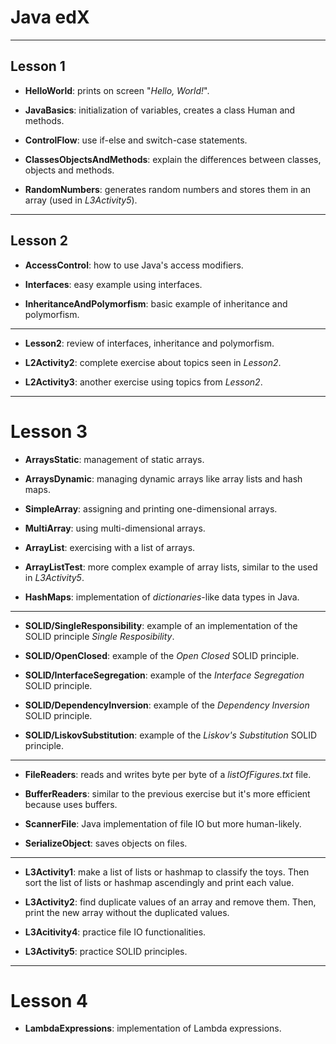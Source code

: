 # Java edX

---

## Lesson 1

- **HelloWorld**: prints on screen "_Hello, World!_".

- **JavaBasics**: initialization of variables, creates a class Human and methods.

- **ControlFlow**: use if-else and switch-case statements.

- **ClassesObjectsAndMethods**: explain the differences between classes, objects and methods.

- **RandomNumbers**: generates random numbers and stores them in an array (used in _L3Activity5_).

***

## Lesson 2

- **AccessControl**: how to use Java's access modifiers.

- **Interfaces**: easy example using interfaces.

- **InheritanceAndPolymorfism**: basic example of inheritance and polymorfism.

___

- **Lesson2**: review of interfaces, inheritance and polymorfism.

- **L2Activity2**: complete exercise about topics seen in _Lesson2_.

- **L2Activity3**: another exercise using topics from _Lesson2_.

***

# Lesson 3

- **ArraysStatic**: management of static arrays.

- **ArraysDynamic**: managing dynamic arrays like array lists and hash maps.

- **SimpleArray**: assigning and printing one-dimensional arrays.

- **MultiArray**: using multi-dimensional arrays.

- **ArrayList**: exercising with a list of arrays.

- **ArrayListTest**: more complex example of array lists, similar to the used in _L3Activity5_.

- **HashMaps**: implementation of _dictionaries_-like data types in Java.

___

- **SOLID/SingleResponsibility**: example of an implementation of the SOLID principle _Single Resposibility_.

- **SOLID/OpenClosed**: example of the _Open Closed_ SOLID principle.

- **SOLID/InterfaceSegregation**: example of the _Interface Segregation_ SOLID principle.

- **SOLID/DependencyInversion**: example of the _Dependency Inversion_ SOLID principle.

- **SOLID/LiskovSubstitution**: example of the _Liskov's Substitution_ SOLID principle.

___

- **FileReaders**: reads and writes byte per byte of a _listOfFigures.txt_ file.

- **BufferReaders**: similar to the previous exercise but it's more efficient because uses buffers.

- **ScannerFile**: Java implementation of file IO but more human-likely.

- **SerializeObject**: saves objects on files.

___

- **L3Activity1**: make a list of lists or hashmap to classify the toys.
Then sort the list of lists or hashmap ascendingly and print each value.

- **L3Activity2**: find duplicate values of an array and remove them.
Then, print the new array without the duplicated values.

- **L3Acitivity4**: practice file IO functionalities.

- **L3Activity5**: practice SOLID principles.

***

# Lesson 4

- **LambdaExpressions**: implementation of Lambda expressions.